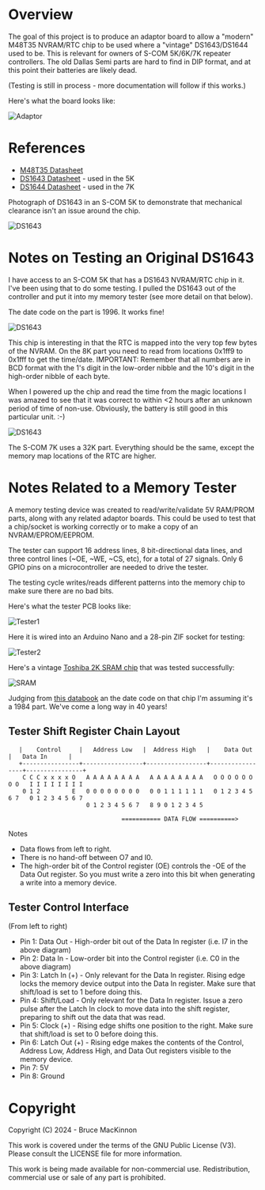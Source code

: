 Overview
========
The goal of this project is to produce an adaptor board to allow a "modern" M48T35 NVRAM/RTC chip to be 
used where a
"vintage" DS1643/DS1644 used to be.  This is relevant for owners of S-COM
5K/6K/7K repeater controllers.  The old Dallas Semi parts are
hard to find in DIP format, and at this point their batteries are likely 
dead.

(Testing is still in process - more documentation will follow if this works.)

Here's what the board looks like:

![Adaptor](docs/ada.jpeg)

References
==========

* [M48T35 Datasheet](https://www.st.com/content/ccc/resource/technical/document/datasheet/group1/b6/56/b6/36/4d/38/4d/18/CD00000551/files/CD00000551.pdf/jcr:content/translations/en.CD00000551.pdf)
* [DS1643 Datasheet](https://www.analog.com/media/en/technical-documentation/data-sheets/DS1643-DS1643P.pdf) - used in the 5K
* [DS1644 Datasheet](https://www.analog.com/media/cn/technical-documentation/data-sheets/2744.pdf) - used in the 7K

Photograph of DS1643 in an S-COM 5K to demonstrate that mechanical clearance isn't an issue around the chip.

![DS1643](docs/IMG_0771.jpg)

Notes on Testing an Original DS1643
===================================

I have access to an S-COM 5K that has a DS1643 NVRAM/RTC chip in it. I've been using that 
to do some testing.  I pulled the DS1643 out of the controller and put it into my memory tester (see more detail on that below). 

The date code on the part is 1996.  It works fine!

![DS1643](docs/IMG_0846.jpeg)

This chip is interesting in that the RTC is mapped into the 
very top few bytes of the NVRAM.  On the 8K part you need to read from locations 0x1ff9 to 0x1fff to get the time/date.  IMPORTANT: Remember that all numbers are in 
BCD format with the 1's digit in the low-order nibble and the 10's digit in the high-order nibble of each byte.

When I powered up the chip and read the time from the magic 
locations I was amazed to see that it was correct to within <2 hours after an unknown period
of time of non-use. Obviously, the battery is still good in this 
particular unit. :-)

![DS1643](docs/IMG_0844.jpeg)

The S-COM 7K uses a 32K part. Everything should be the same,
except the memory map locations of the RTC are higher.

Notes Related to a Memory Tester
================================

A memory testing device was created to read/write/validate 5V RAM/PROM parts, along with any related adaptor boards. This could be used to test
that a chip/socket is working correctly or to make a copy of an NVRAM/EPROM/EEPROM. 

The tester can support 16 address lines, 8 bit-directional data lines, and three control lines (~OE, ~WE, ~CS, etc),
for a total of 27 signals.  Only 6 GPIO pins on a microcontroller are needed to drive the tester.

The testing cycle writes/reads different patterns into the 
memory chip to make sure there are no bad bits.

Here's what the tester PCB looks like:

![Tester1](docs/IMG_0842.jpeg)

Here it is wired into an Arduino Nano and a 28-pin ZIF socket
for testing:

![Tester2](docs/IMG_0838.jpeg)

Here's a vintage [Toshiba 2K SRAM chip](http://matthieu.benoit.free.fr/cross/data_sheets/TMM2016AP.pdf) that was tested successfully:

![SRAM](docs/IMG_0840.jpg)

Judging from [this databook](http://www.bitsavers.org/components/toshiba/_dataBook/1983_Toshiba_MOS_Memory.pdf) an the date code
on that chip I'm assuming it's a 1984 part.  We've come a long
way in 40 years!

Tester Shift Register Chain Layout
----------------------------------
       
       |    Control     |   Address Low   |  Address High   |    Data Out     |   Data In      |
       +----------------+-----------------+-----------------+-----------------+----------------+
        C C C x x x x O   A A A A A A A A   A A A A A A A A   O O O O O O O O   I I I I I I I I  
        0 1 2         E   0 0 0 0 0 0 0 0   0 0 1 1 1 1 1 1   0 1 2 3 4 5 6 7   0 1 2 3 4 5 6 7
                          0 1 2 3 4 5 6 7   8 9 0 1 2 3 4 5

                                    =========== DATA FLOW ==========>    

Notes
* Data flows from left to right.
* There is no hand-off between O7 and I0.
* The high-order bit of the Control register (OE) controls the -OE of the Data Out register. So
you must write a zero into this bit when generating a write into a memory device.

Tester Control Interface
------------------------

(From left to right)

* Pin 1: Data Out - High-order bit out of the Data In register (i.e. I7 in the above diagram)
* Pin 2: Data In - Low-order bit into the Control register (i.e. C0 in the above diagram)
* Pin 3: Latch In (+) - Only relevant for the Data In register.  Rising edge locks the memory device output 
into the Data In register.  Make sure that shift/load is set to 1 before doing this.
* Pin 4: Shift/Load - Only relevant for the Data In register.  Issue a zero pulse after the Latch In clock
to move data into the shift register, preparing to shift out the data that was read.
* Pin 5: Clock (+) - Rising edge shifts one position to the right.  Make sure that shift/load is set to 0 before
doing this.
* Pin 6: Latch Out (+) - Rising edge makes the contents of the Control, Address Low, Address High, and Data Out
registers visible to the memory device.  
* Pin 7: 5V
* Pin 8: Ground

Copyright
=========

Copyright (C) 2024 - Bruce MacKinnon

This work is covered under the terms of the GNU Public License (V3). Please consult the LICENSE file for more information.

This work is being made available for non-commercial use. Redistribution, commercial use or sale of any part is prohibited.

